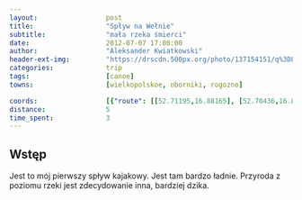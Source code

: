 ```yaml
---
layout:                 post
title:                  "Spływ na Wełnie"
subtitle:               "mała rzeka śmierci"
date:                   2012-07-07 17:00:00
author:                 "Aleksander Kwiatkowski"
header-ext-img:         "https://drscdn.500px.org/photo/137154151/q%3D80_m%3D2000/2246913d47790d990fd13648305906b9"
categories:             trip
tags:                   [canoe]
towns:                  [wielkopolskoe, oborniki, rogozno]

coords:                 [{"route": [[52.71195,16.88165], [52.70436,16.86225], [52.69552,16.86268], [52.69204,16.84620], [52.67637,16.85083], [52.66560,16.83246], [52.67112,16.82809], [52.66487,16.80920], [52.65737,16.80723], [52.65597,16.81581]], "type": "canoe"}]
distance:               5
time_spent:             3
---
```


Wstęp
-----

Jest to mój pierwszy spływ kajakowy. Jest tam bardzo ładnie. Przyroda z poziomu
rzeki jest zdecydowanie inna, bardziej dzika.
